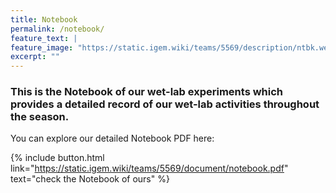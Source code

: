 ```yaml
---
title: Notebook
permalink: /notebook/
feature_text: |
feature_image: "https://static.igem.wiki/teams/5569/description/ntbk.webp"
excerpt: ""
---
```


### This is the Notebook of our wet-lab experiments which provides a detailed record of our wet-lab activities throughout the season.

You can explore our detailed Notebook PDF here:

{% include button.html link="https://static.igem.wiki/teams/5569/document/notebook.pdf" text="check the Notebook of ours" %}
